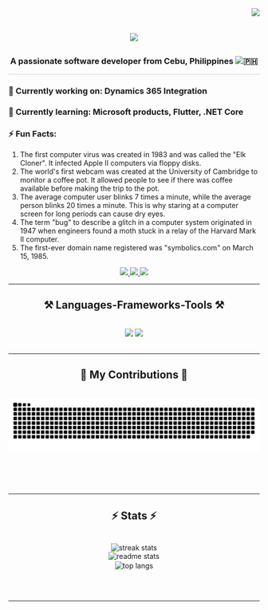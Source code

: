 <img align="right" src="https://visitor-badge.laobi.icu/badge?page_id=j3know.j3know&left_color=red&right_color=green&left_text=Number%20of%20Visitors" />

<h1 align="center">
    <img src="https://readme-typing-svg.herokuapp.com/?font=Righteous&size=35&center=true&vCenter=true&width=900&height=70&duration=4000&lines=Hi+there!+👋;+I'm+Gie+Nou!;+Welcome+to+my+GitHub;+Junior+Software+Engineer+in+Cebu;+Passionate+about+coding+and+learning;+Let's+code+together+and+make+great+things+happen!;" />
</h1>

<h3 align="Center">A passionate software developer from Cebu, Philippines <img src="https://i.pinimg.com/564x/02/63/11/0263111a6cef54c2bc7a3aaff371cd46.jpg" alt="🇵🇭" width="20" height="15"/></h3>
<hr style="height: .1px; background-color: lightgray;">

<div align="left"> 

### 🔭 Currently working on: **Dynamics 365 Integration**

### 🌱 Currently learning: **Microsoft products, Flutter, .NET Core**


  
### ⚡ Fun Facts: <br>
1. The first computer virus was created in 1983 and was called the "Elk Cloner". It infected Apple II computers via floppy disks.<br>
2. The world's first webcam was created at the University of Cambridge to monitor a coffee pot. It allowed people to see if there was coffee available before making the trip to the pot.<br>
3. The average computer user blinks 7 times a minute, while the average person blinks 20 times a minute. This is why staring at a computer screen for long periods can cause dry eyes.<br>
4. The term "bug" to describe a glitch in a computer system originated in 1947 when engineers found a moth stuck in a relay of the Harvard Mark II computer.<br>
5. The first-ever domain name registered was "symbolics.com" on March 15, 1985.

</div>

 
<div align="center"> 
  <a href="mailto:Anthonymanagase17@gmail.com">
    <img src="https://img.shields.io/badge/Gmail-333333?style=for-the-badge&logo=gmail&logoColor=red" />
  </a>
  <a href="https://www.linkedin.com/in/geno-anthony-tombiga-378b162a9/" target="_blank">
    <img src="https://img.shields.io/badge/LinkedIn-0077B5?style=for-the-badge&logo=linkedin&logoColor=white" target="_blank" />
  </a>
 <a href="https://www.facebook.com/Gi3N0u/" target="_blank">
  <img src="https://img.shields.io/badge/Facebook-1877F2?style=for-the-badge&logo=facebook&logoColor=white" />
</a>
</div>

 <hr/>
 
<h2 align="center">⚒️ Languages-Frameworks-Tools ⚒️</h2>
<br/>
<div align="center">
    <img src="https://skillicons.dev/icons?i=react,bootstrap,visualstudio,html,css,vscode,github,figma,tailwind,git,r" />
    <img src="https://skillicons.dev/icons?i=nodejs,python,javascript,typescript,express,firebase,mongodb,c,java,nextjs,mysql,ssms" /><br>
</div>

<br/>
<hr/>

<div align="center">
  <h2>🐍 My Contributions 🐍</h2>
  <br>
  <img alt="snake eating my contributions" src="https://raw.githubusercontent.com/j3know/j3know/output/github-contribution-grid-snake.svg" />
  
  <br/><br/><br/>
</div>

<hr/>

<h2 align="center">⚡ Stats ⚡</h2>
<br>
<div align=center>
  <img width=390 src="https://streak-stats.demolab.com/?user=j3know&count_private=true&theme=react&border_radius=10" alt="streak stats"/>  <br/>
  <img width=390 src="https://github-readme-stats.vercel.app/api?username=j3know&count_private=true&show_icons=true&theme=react&rank_icon=github&border_radius=10" alt="readme stats" /><br/>
  <img width=325 align="center" src="https://github-readme-stats.vercel.app/api/top-langs/?username=j3know&hide=HTML&langs_count=8&layout=compact&theme=react&border_radius=10&size_weight=0.5&count_weight=0.5&exclude_repo=github-readme-stats" alt="top langs" />
</div>

<br/><br/>

<hr/>



